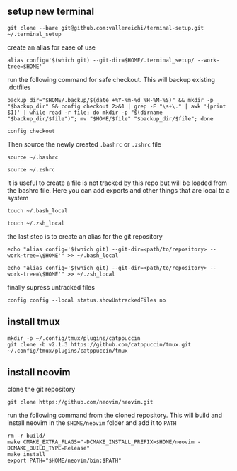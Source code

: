 ## setup new terminal

```
git clone --bare git@github.com:vallereichi/terminal-setup.git ~/.terminal_setup
```

create an alias for ease of use
```
alias config='$(which git) --git-dir=$HOME/.terminal_setup/ --work-tree=$HOME'
```

run the following command for safe checkout. This will backup existing .dotfiles 
```
backup_dir="$HOME/.backup/$(date +%Y-%m-%d_%H-%M-%S)" && mkdir -p "$backup_dir" && config checkout 2>&1 | grep -E "\s+\." | awk '{print $1}' | while read -r file; do mkdir -p "$(dirname "$backup_dir/$file")"; mv "$HOME/$file" "$backup_dir/$file"; done

```
```
config checkout
```

Then source the newly created ```.bashrc``` or ```.zshrc``` file

```
source ~/.bashrc
```

```
source ~/.zshrc
```


it is useful to create a file is not tracked by this repo but will be loaded from the bashrc file. Here you can add exports and other things that are local to a system

```
touch ~/.bash_local
```

```
touch ~/.zsh_local
```

the last step is to create an alias for the git repository

```
echo "alias config='$(which git) --git-dir=<path/to/repository> --work-tree=\$HOME'" >> ~/.bash_local
```
```
echo "alias config='$(which git) --git-dir=<path/to/repository> --work-tree=\$HOME'" >> ~/.zsh_local
```


finally supress untracked files

```
config config --local status.showUntrackedFiles no
```

## install tmux

```
mkdir -p ~/.config/tmux/plugins/catppuccin
git clone -b v2.1.3 https://github.com/catppuccin/tmux.git ~/.config/tmux/plugins/catppuccin/tmux
```

## install neovim

clone the git repository

```
git clone https://github.com/neovim/neovim.git
```

run the following command from the cloned repository. This will build and install neovim in the ```$HOME/neovim``` folder and add it to ```PATH```

```
rm -r build/  
make CMAKE_EXTRA_FLAGS="-DCMAKE_INSTALL_PREFIX=$HOME/neovim -DCMAKE_BUILD_TYPE=Release"
make install
export PATH="$HOME/neovim/bin:$PATH"
```

